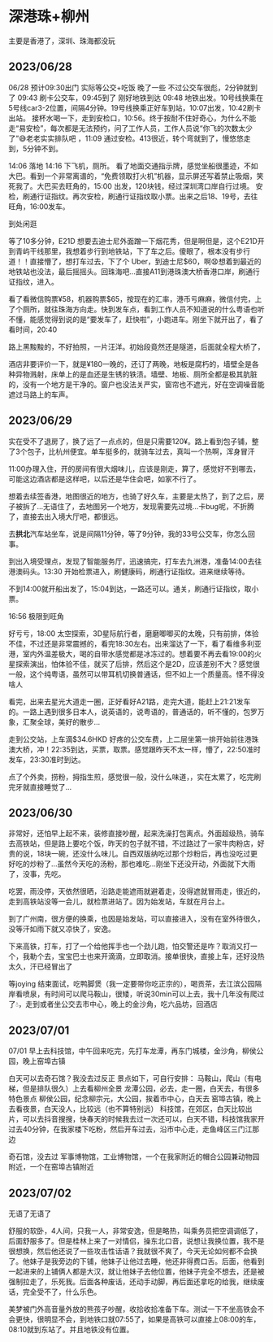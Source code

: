 # 深港珠+柳州

主要是香港了，深圳、珠海都没玩

## 2023/06/28

06/28
预计09:30出门
实际等公交+吃饭 晚了一些
不过公交车很彪，2分钟就到了
09:43 刷卡公交车，09:45到了
刚好地铁到达
09:48 地铁出发。10号线换乘在5号线car3-2位置，间隔4分钟。19号线换乘正好车到站，10:07出发，10:42刷卡出站。
接杯水喝一下，走到安检口，10:56。终于按耐不住好奇心，为什么不能走“易安检”，每次都是无法预约，问了工作人员，工作人员说“你飞的次数太少了”😅老老实实排队吧 ，11:09 通过安检。413很近，转个弯就到了，慢悠悠走到，5分钟不到。

14:06 落地
14:16 下飞机，厕所。
看了地面交通指示牌，感觉坐船很墨迹，不如大巴。看到一个非常离谱的，“免费领取打火机”机器，显示屏还写着禁止吸烟，笑死我了。大巴买去旺角的，15:00 出发，120块钱，经过深圳湾口岸自行过境。
安检，刷通行证指纹。再次安检，刷通行证指纹取小票。出来之后18、19号，去往旺角，16:00发车。

到处闲逛

等了10多分钟，E21D 想要去迪士尼外面蹭一下烟花秀，但是啊但是，这个E21D开到青屿干线那里，我想着步行到地铁站，下了车之后。傻眼了，根本没有步行道！！直接懵了，想打车过去，下了个 Uber，到迪士尼$60，啊😧想着到最近的地铁站也没法，最后摇摇头。回珠海吧…直接A11到港珠澳大桥香港口岸，刷通行证指纹，进入。

看了看微信购票¥58，机器购票$65，按现在的汇率，港币亏麻麻，微信付完，上了个厕所，就往珠海方向走。快到发车点，看到工作人员不知道说的什么粤语也听不懂，能感觉得到说的是“要发车了，赶快啦”，小跑进车。刚坐下就开出了，看了看时间，20:40

路上黑黢黢的，不好拍照，一片汪洋。初始段竟然还是隧道，后面就全程大桥了，

酒店非要评价一下，就是¥180一晚的，还订了两晚，地板是腐朽的，墙壁全是各种异物溅射，床单上的是血还是生锈的铁渍。墙壁、地板、厕所全都是极其肮脏的，没有一个地方是干净的。窗户也没法关严实，窗帘也不遮光，好在空调噪音能遮过马路上的车声。

## 2023/06/29

实在受不了退房了，换了远了一点点的，但是只需要120¥。路上看到包子铺，整了3个包子，比杭州便宜。单车挺多的，就骑车过去，真叫一个热啊，浑身冒汗

11:00办理入住，开的房间有很大烟味儿，应该是刚走，算了，感觉好不到哪去，可能这边酒店都是这样吧，以后还是华住会吧，如家不行了。

想着去续签香港，地图很近的地方，也骑了好久车，主要是太热了，到了之后，房子被拆了…无语住了，去地图另一个地方，发现需要先过境…卡bug呢，不折腾了，直接去出入境大厅吧，都很远。

去**拱北**汽车站坐车，说是间隔11分钟，等了9分钟，我的33号公交车，你怎么回事。

到出入境受理点，发现了智能服务厅，迅速搞完，打车去九洲港，准备14:00去往港澳码头。13:30 开始检票进入，刷健康码，刷通行证指纹。进来继续等待。

不到14:00就开船出发了，15:04到达，一路还可以。通关，刷通行证指纹，取小票。

16:56 极限到旺角

好亏亏，18:00 太空探索，3D星际航行者，磨磨唧唧买的太晚，只有前排，体验不佳，不过还是非常震撼的，看完18:30左右。出来溜达了一下，看了看维多利亚港，室内外温差极大，喝的自带水感觉都是冰冻过的。想着要不再去看19:00的火星探索演出，怕体验不佳，就买了后排，然后这个是2D，应该差别不大？感觉很一般，这个纯粤语，虽然可以带耳机切换普通话，但不如上一个质量高。怪不得没啥人

看完，出来去星光大道走一圈，正好看好A21路，走完大道，能赶上21:21发车的。一路上遇到很多日本人，说英语的，说粤语的，普通话的，听不懂的，包罗万象，汇聚全球，美好的散步…

走到公交站，上车滴$34.6HKD 好疼的公交车费，上二层坐第一排开始前往港珠澳大桥，冲！22:35到达，买票，取票。感觉跟昨天不太一样，懵了，22:50准时发车，23:30准时到达。

点了个外卖，捞粉，拇指生煎，感觉很一般，没什么味道，，实在太累了，吃完刷完牙就直接睡觉了…

## 2023/06/30

非常好，还怕早上起不来，装修直接吵醒，起来洗澡打包离点。外面超级热，骑车去高铁站，但是路上要吃个饭，昨天的包子就不错，不过路过了一家牛肉粉店，好贵的说，18块一碗，还没什么味儿。自西双版纳吃过那个炒粉后，再也没吃过更好吃的炒粉了…虽然今天吃的汤粉，那也难吃…刚坐下还没开动，外面就下大雨了，没事，先吃。

吃罢，雨没停，天依然很晒，沿路走能遮雨就避着走，没得遮就冒雨走，很近的，走到高铁站没等一会儿，就检票进站了。因为始发站，车就在月台上。

到了广州南，很方便的换乘，也因是始发站，可以直接进入，没有在室外待很久，没等汗如雨下就又凉快了，安逸。

下来高铁，打车，打了一个给他挥手也一个劲儿跑，怕交警还是咋？取消又打一个，我勒个去，宝宝巴士也来开滴滴，立即取消。接单很快，直接上车，还好没热太久，汗已经冒出了

等joying 结束面试，吃鸭脚煲（我一定要带你吃正宗的），喝贡茶，去江滨公园隔岸看喷泉，有时间可以爬马鞍山，很矮，听说30min可以上去，我十几年没有爬过了💧，走到或者坐公交去市中心，晚上的金沙角，吃六品坊，回酒店

## 2023/07/01

07/01 早上去科技馆，中午回来吃完，先打车龙潭，再东门城楼，金沙角，柳侯公园，晚上窑埠古镇

白天可以去奇石馆？我没去过反正
景点如下，可自行安排：
马鞍山，爬山（有电梯，但是排队很久）上去看柳州全景
龙潭公园，必去，走一圈，白天去，有很多特色景点
柳侯公园，纪念柳宗元，大公园，挨着市中心，白天去
窑埠古镇，晚上去看夜景，白天没人，比较远（也不算特别远）
科技馆，在郊区，白天比较出片，可以去抖音搜搜，快春天的时候我去过一次还可以，白天不错，科技馆我家开过去40分钟，在我家楼下吃粉，然后开车过去，沿市中心走，走鱼峰区三门江那边

奇石馆，没去过
军事博物馆，工业博物馆，一个在我家附近的帽合公园兼动物园附近，一个在窑埠古镇附近

## 2023/07/02

无语了无语了

舒服的软卧，4人间，只我一人，非常安逸，但是略热，叫乘务员把空调调低了，后面舒服多了。但是桂林上来了一对情侣，操东北口音，说想让我换位置，我不是很想换，然后他还说了一些攻击性话语？我就很不爽了，今天无论如何都不会换了。他妹子是我旁边的下铺，他妹子让他过去睡，他还非得费口舌。后面，他看到一起进来的上铺俩人都是大汉，就让他妹子去他位置，他妹子完全不想去，还是被强制拉走了，乐死我。后面各种废话，还动手动脚，再后面还拿吃的给我，继续废话，完全受不了，什么乐色。

美梦被门外高音量外放的熊孩子吵醒，收拾收拾准备下车。测试一下不坐高铁会不会更快，很明显不会，到地铁口就07:55了，如果是高铁可以直接上08:00的车，08:10就到东站了。并且地铁没有位置。
